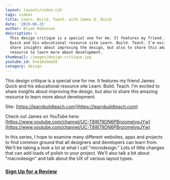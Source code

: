 ```yaml
---
layout: layouts/video.njk
tags: videos
title: Learn. Build. Teach. with James Q. Quick
date: '2019-06-25'
author: Bryan Robinson
description: >
  This design critique is a special one for me. It features my friend James
  Quick and his educational resource site Learn. Build. Teach. I'm excited to
  share insights about improving the design, but also to share this amazing
  resource to learn more about development.
thumbnail: /images/design-critique.jpg
youtube_id: hne1AsSmaX8
category: design
---
```

This design critique is a special one for me. It features my friend James Quick and his educational resource site Learn. Build. Teach. I'm excited to share insights about improving the design, but also to share this amazing resource to learn more about development.

Site: [https://learnbuildteach.com](https://learnbuildteach.com)

Check out James on YouTube here: [https://www.youtube.com/channel/UC-T8W79DN6PBnzomelvqJYw](https://www.youtube.com/channel/UC-T8W79DN6PBnzomelvqJYw)

In this series, I hope to examine many different websites, apps and projects to find common ground that all designers and developers can learn from. We'll be taking a look a lot at what I call "microdesign." Lots of little changes that can add loads of polish to your project. We'll also talk a bit about "macrodesign" and talk about the UX of various layout types. 

### [Sign Up for a Review](/sign-up/)
